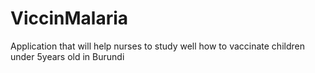 # ViccinMalaria
 Application that will help nurses to study well how to vaccinate children under 5years old in Burundi
